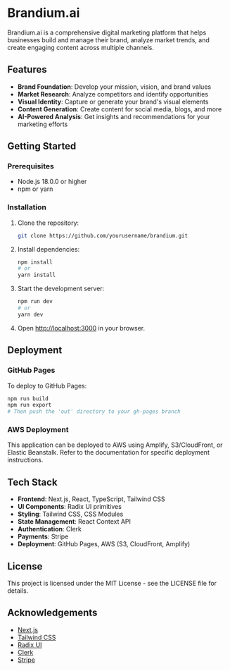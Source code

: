 # Brandium.ai

Brandium.ai is a comprehensive digital marketing platform that helps businesses build and manage their brand, analyze market trends, and create engaging content across multiple channels.

## Features

- **Brand Foundation**: Develop your mission, vision, and brand values
- **Market Research**: Analyze competitors and identify opportunities
- **Visual Identity**: Capture or generate your brand's visual elements
- **Content Generation**: Create content for social media, blogs, and more
- **AI-Powered Analysis**: Get insights and recommendations for your marketing efforts

## Getting Started

### Prerequisites

- Node.js 18.0.0 or higher
- npm or yarn

### Installation

1. Clone the repository:
   ```bash
   git clone https://github.com/yourusername/brandium.git
   ```

2. Install dependencies:
   ```bash
   npm install
   # or
   yarn install
   ```

3. Start the development server:
   ```bash
   npm run dev
   # or
   yarn dev
   ```

4. Open [http://localhost:3000](http://localhost:3000) in your browser.

## Deployment

### GitHub Pages

To deploy to GitHub Pages:

```bash
npm run build
npm run export
# Then push the 'out' directory to your gh-pages branch
```

### AWS Deployment

This application can be deployed to AWS using Amplify, S3/CloudFront, or Elastic Beanstalk. Refer to the documentation for specific deployment instructions.

## Tech Stack

- **Frontend**: Next.js, React, TypeScript, Tailwind CSS
- **UI Components**: Radix UI primitives
- **Styling**: Tailwind CSS, CSS Modules
- **State Management**: React Context API
- **Authentication**: Clerk
- **Payments**: Stripe
- **Deployment**: GitHub Pages, AWS (S3, CloudFront, Amplify)

## License

This project is licensed under the MIT License - see the LICENSE file for details.

## Acknowledgements

- [Next.js](https://nextjs.org/)
- [Tailwind CSS](https://tailwindcss.com/)
- [Radix UI](https://www.radix-ui.com/)
- [Clerk](https://clerk.dev/)
- [Stripe](https://stripe.com/)